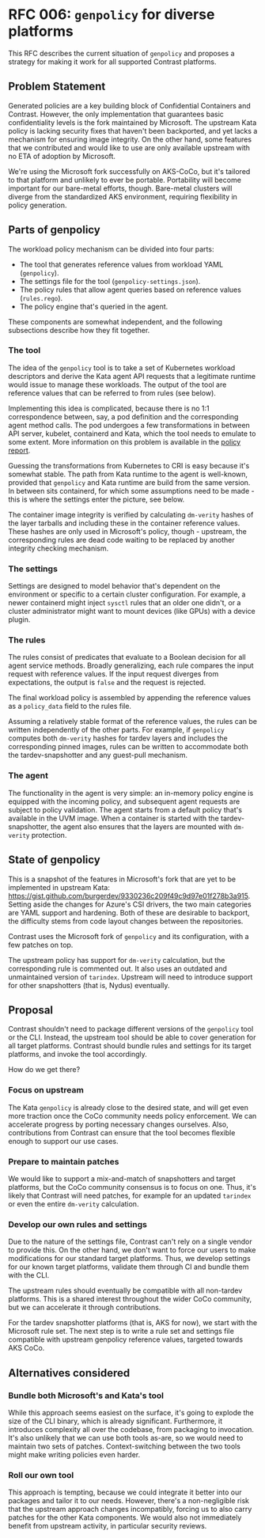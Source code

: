 # RFC 006: `genpolicy` for diverse platforms

This RFC describes the current situation of `genpolicy` and proposes a strategy for making it work for all supported Contrast platforms.

## Problem Statement

Generated policies are a key building block of Confidential Containers and Contrast.
However, the only implementation that guarantees basic confidentiality levels is the fork maintained by Microsoft.
The upstream Kata policy is lacking security fixes that haven't been backported, and yet lacks a mechanism for ensuring image integrity.
On the other hand, some features that we contributed and would like to use are only available upstream with no ETA of adoption by Microsoft.

We're using the Microsoft fork successfully on AKS-CoCo, but it's tailored to that platform and unlikely to ever be portable.
Portability will become important for our bare-metal efforts, though.
Bare-metal clusters will diverge from the standardized AKS environment, requiring flexibility in policy generation.

## Parts of genpolicy

The workload policy mechanism can be divided into four parts:

* The tool that generates reference values from workload YAML (`genpolicy`).
* The settings file for the tool (`genpolicy-settings.json`).
* The policy rules that allow agent queries based on reference values (`rules.rego`).
* The policy engine that's queried in the agent.

These components are somewhat independent, and the following subsections describe how they fit together.

### The tool

The idea of the `genpolicy` tool is to take a set of Kubernetes workload descriptors and derive the Kata agent API requests that a legitimate runtime would issue to manage these workloads.
The output of the tool are reference values that can be referred to from rules (see below).

Implementing this idea is complicated, because there is no 1:1 correspondence between, say, a pod definition and the corresponding agent method calls.
The pod undergoes a few transformations in between API server, kubelet, containerd and Kata, which the tool needs to emulate to some extent.
More information on this problem is available in the [policy report](/dev-docs/coco/policy.md).

Guessing the transformations from Kubernetes to CRI is easy because it's somewhat stable.
The path from Kata runtime to the agent is well-known, provided that `genpolicy` and Kata runtime are build from the same version.
In between sits containerd, for which some assumptions need to be made - this is where the settings enter the picture, see below.

The container image integrity is verified by calculating `dm-verity` hashes of the layer tarballs and including these in the container reference values.
These hashes are only used in Microsoft's policy, though - upstream, the corresponding rules are dead code waiting to be replaced by another integrity checking mechanism.

### The settings

Settings are designed to model behavior that's dependent on the environment or specific to a certain cluster configuration.
For example, a newer containerd might inject `sysctl` rules that an older one didn't, or a cluster administrator might want to mount devices (like GPUs) with a device plugin.

### The rules

The rules consist of predicates that evaluate to a Boolean decision for all agent service methods.
Broadly generalizing, each rule compares the input request with reference values.
If the input request diverges from expectations, the output is `false` and the request is rejected.

The final workload policy is assembled by appending the reference values as a `policy_data` field to the rules file.

Assuming a relatively stable format of the reference values, the rules can be written independently of the other parts.
For example, if `genpolicy` computes both `dm-verity` hashes for tardev layers and includes the corresponding pinned images, rules can be written to accommodate both the tardev-snapshotter and any guest-pull mechanism.

### The agent

The functionality in the agent is very simple: an in-memory policy engine is equipped with the incoming policy, and subsequent agent requests are subject to policy validation. The agent starts from a default policy that's available in the UVM image.
When a container is started with the tardev-snapshotter, the agent also ensures that the layers are mounted with `dm-verity` protection.

## State of genpolicy

This is a snapshot of the features in Microsoft's fork that are yet to be implemented in upstream Kata: <https://gist.github.com/burgerdev/9330236c209f49c9d97e01f278b3a915>.
Setting aside the changes for Azure's CSI drivers, the two main categories are YAML support and hardening.
Both of these are desirable to backport, the difficulty stems from code layout changes between the repositories.

Contrast uses the Microsoft fork of `genpolicy` and its configuration, with a few patches on top.

The upstream policy has support for `dm-verity` calculation, but the corresponding rule is commented out.
It also uses an outdated and unmaintained version of `tarindex`.
Upstream will need to introduce support for other snapshotters (that is, Nydus) eventually.

## Proposal

Contrast shouldn't need to package different versions of the `genpolicy` tool or the CLI.
Instead, the upstream tool should be able to cover generation for all target platforms.
Contrast should bundle rules and settings for its target platforms, and invoke the tool accordingly.

How do we get there?

### Focus on upstream

The Kata `genpolicy` is already close to the desired state, and will get even more traction once the CoCo community needs policy enforcement.
We can accelerate progress by porting necessary changes ourselves.
Also, contributions from Contrast can ensure that the tool becomes flexible enough to support our use cases.

### Prepare to maintain patches

We would like to support a mix-and-match of snapshotters and target platforms, but the CoCo community consensus is to focus on one.
Thus, it's likely that Contrast will need patches, for example for an updated `tarindex` or even the entire `dm-verity` calculation.

### Develop our own rules and settings

Due to the nature of the settings file, Contrast can't rely on a single vendor to provide this.
On the other hand, we don't want to force our users to make modifications for our standard target platforms.
Thus, we develop settings for our known target platforms, validate them through CI and bundle them with the CLI.

The upstream rules should eventually be compatible with all non-tardev platforms.
This is a shared interest throughout the wider CoCo community, but we can accelerate it through contributions.

For the tardev snapshotter platforms (that is, AKS for now), we start with the Microsoft rule set.
The next step is to write a rule set and settings file compatible with upstream genpolicy reference values, targeted towards AKS CoCo.

## Alternatives considered

### Bundle both Microsoft's and Kata's tool

While this approach seems easiest on the surface, it's going to explode the size of the CLI binary, which is already significant.
Furthermore, it introduces complexity all over the codebase, from packaging to invocation.
It's also unlikely that we can use both tools as-are, so we would need to maintain two sets of patches.
Context-switching between the two tools might make writing policies even harder.

### Roll our own tool

This approach is tempting, because we could integrate it better into our packages and tailor it to our needs.
However, there's a non-negligible risk that the upstream approach changes incompatibly, forcing us to also carry patches for the other Kata components.
We would also not immediately benefit from upstream activity, in particular security reviews.
